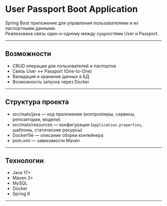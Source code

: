 # User Passport Boot Application

Spring Boot приложение для управления пользователями и их паспортными данными.  
Реализована связь один-к-одному между сущностями User и Passport.

---

##  Возможности

- CRUD операции для пользователей и паспортов  
- Связь User ↔ Passport (One-to-One)  
- Валидация и хранение данных в БД  
 - Возможность запуска через Docker  

---

##  Структура проекта

- src/main/java — код приложения (контроллеры, сервисы, репозитории, модели)  
- src/main/resources — конфигурации (`application.properties`, шаблоны, статические ресурсы)  
- Dockerfile — описание сборки контейнера  
- pom.xml — зависимости Maven  

---

##  Технологии

- Java 17+  
- Maven 3+  
- MySQL   
- Docker  
- Spring 6
---




